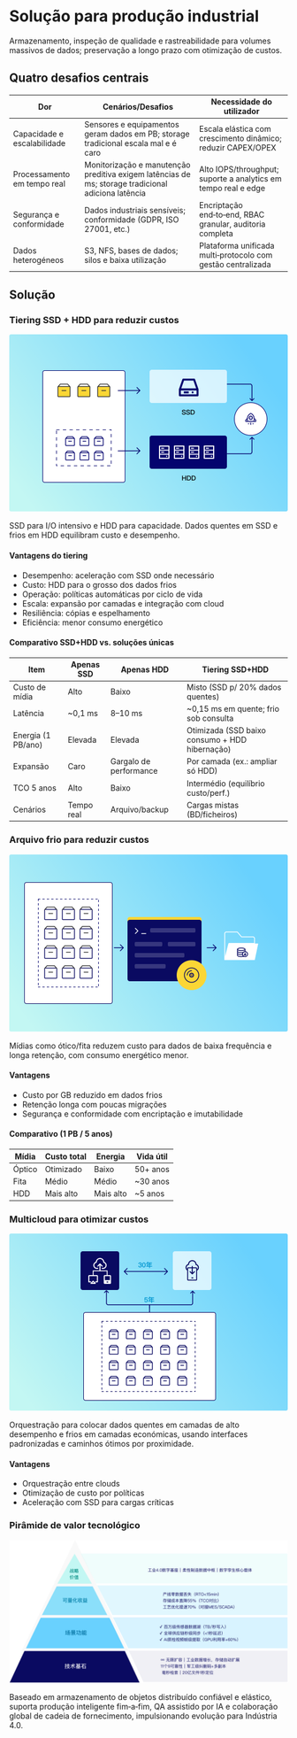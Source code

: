 # Solução para produção industrial

Armazenamento, inspeção de qualidade e rastreabilidade para volumes massivos de dados; preservação a longo prazo com otimização de custos.

## Quatro desafios centrais

| Dor | Cenários/Desafios | Necessidade do utilizador |
|-----|--------------------|---------------------------|
| Capacidade e escalabilidade | Sensores e equipamentos geram dados em PB; storage tradicional escala mal e é caro | Escala elástica com crescimento dinâmico; reduzir CAPEX/OPEX |
| Processamento em tempo real | Monitorização e manutenção preditiva exigem latências de ms; storage tradicional adiciona latência | Alto IOPS/throughput; suporte a analytics em tempo real e edge |
| Segurança e conformidade | Dados industriais sensíveis; conformidade (GDPR, ISO 27001, etc.) | Encriptação end‑to‑end, RBAC granular, auditoria completa |
| Dados heterogéneos | S3, NFS, bases de dados; silos e baixa utilização | Plataforma unificada multi‑protocolo com gestão centralizada |

## Solução

### Tiering SSD + HDD para reduzir custos

![SSD e HDD](./images/ssd-hdd-solution.png)

SSD para I/O intensivo e HDD para capacidade. Dados quentes em SSD e frios em HDD equilibram custo e desempenho.

#### Vantagens do tiering

- Desempenho: aceleração com SSD onde necessário
- Custo: HDD para o grosso dos dados frios
- Operação: políticas automáticas por ciclo de vida
- Escala: expansão por camadas e integração com cloud
- Resiliência: cópias e espelhamento
- Eficiência: menor consumo energético

#### Comparativo SSD+HDD vs. soluções únicas

| Item | Apenas SSD | Apenas HDD | Tiering SSD+HDD |
|------|------------|------------|------------------|
| Custo de mídia | Alto | Baixo | Misto (SSD p/ 20% dados quentes) |
| Latência | ~0,1 ms | 8–10 ms | ~0,15 ms em quente; frio sob consulta |
| Energia (1 PB/ano) | Elevada | Elevada | Otimizada (SSD baixo consumo + HDD hibernação) |
| Expansão | Caro | Gargalo de performance | Por camada (ex.: ampliar só HDD) |
| TCO 5 anos | Alto | Baixo | Intermédio (equilíbrio custo/perf.) |
| Cenários | Tempo real | Arquivo/backup | Cargas mistas (BD/ficheiros) |

### Arquivo frio para reduzir custos

![Arquivo frio](./images/cold-backup-solution.png)

Mídias como ótico/fita reduzem custo para dados de baixa frequência e longa retenção, com consumo energético menor.

#### Vantagens

- Custo por GB reduzido em dados frios
- Retenção longa com poucas migrações
- Segurança e conformidade com encriptação e imutabilidade

#### Comparativo (1 PB / 5 anos)

| Mídia | Custo total | Energia | Vida útil |
|-------|-------------|---------|----------|
| Óptico | Otimizado | Baixo | 50+ anos |
| Fita | Médio | Médio | ~30 anos |
| HDD | Mais alto | Mais alto | ~5 anos |

### Multicloud para otimizar custos

![Multicloud](./images/multi-cloud-solution.png)

Orquestração para colocar dados quentes em camadas de alto desempenho e frios em camadas económicas, usando interfaces padronizadas e caminhos ótimos por proximidade.

#### Vantagens

- Orquestração entre clouds
- Otimização de custo por políticas
- Aceleração com SSD para cargas críticas

### Pirâmide de valor tecnológico

![Pirâmide](./images/tech-value-pyramid.png)

Baseado em armazenamento de objetos distribuído confiável e elástico, suporta produção inteligente fim‑a‑fim, QA assistido por IA e colaboração global de cadeia de fornecimento, impulsionando evolução para Indústria 4.0.
